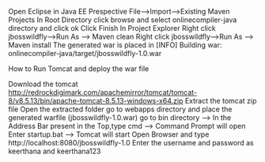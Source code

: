 
Open Eclipse in Java EE Prespective
File-->Import-->Existing Maven Projects
In Root Directory click browse and select onlinecompiler-java directory and click ok
Click Finish
In Project Explorer
Right click jbosswildfly-->Run As --> Maven clean
Right click jbosswildfly-->Run As --> Maven install
The generated war is placed in 
[INFO] Building war: onlinecompiler-java/target/jbosswildfly-1.0.war

How to Run Tomcat and deploy the war file

Download the tomcat http://redrockdigimark.com/apachemirror/tomcat/tomcat-8/v8.5.13/bin/apache-tomcat-8.5.13-windows-x64.zip
Extract the tomcat zip file
Open the extracted folder 
go to webapps directory and place the generated warfile (jbosswildfly-1.0.war)
go to bin directory --> In the Address Bar present in the Top,type cmd --> Command Prompt will open 
Enter startup.bat --> Tomcat will start
Open Browser and type http://localhost:8080/jbosswildfly-1.0
Enter the username and password as keerthana and keerthana123
